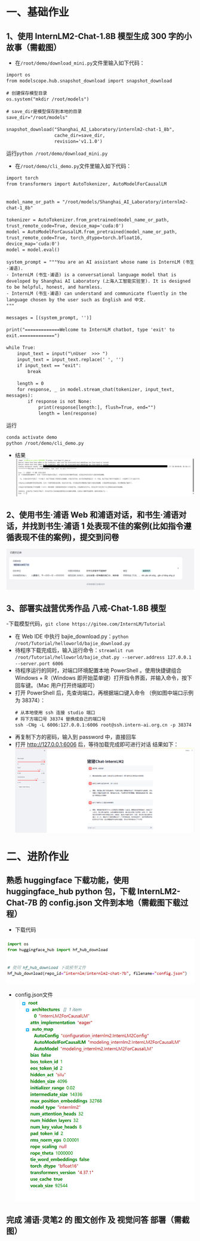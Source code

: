 # 一、基础作业
## 1、使用 InternLM2-Chat-1.8B 模型生成 300 字的小故事（需截图）
- 在`/root/demo/download_mini.py`文件里输入如下代码：
```
import os
from modelscope.hub.snapshot_download import snapshot_download

# 创建保存模型目录
os.system("mkdir /root/models")

# save_dir是模型保存到本地的目录
save_dir="/root/models"

snapshot_download("Shanghai_AI_Laboratory/internlm2-chat-1_8b", 
                  cache_dir=save_dir, 
                  revision='v1.1.0')
```
运行`python /root/demo/download_mini.py`
- 在`/root/demo/cli_demo.py`文件里输入如下代码：
```
import torch
from transformers import AutoTokenizer, AutoModelForCausalLM


model_name_or_path = "/root/models/Shanghai_AI_Laboratory/internlm2-chat-1_8b"

tokenizer = AutoTokenizer.from_pretrained(model_name_or_path, trust_remote_code=True, device_map='cuda:0')
model = AutoModelForCausalLM.from_pretrained(model_name_or_path, trust_remote_code=True, torch_dtype=torch.bfloat16, device_map='cuda:0')
model = model.eval()

system_prompt = """You are an AI assistant whose name is InternLM (书生·浦语).
- InternLM (书生·浦语) is a conversational language model that is developed by Shanghai AI Laboratory (上海人工智能实验室). It is designed to be helpful, honest, and harmless.
- InternLM (书生·浦语) can understand and communicate fluently in the language chosen by the user such as English and 中文.
"""

messages = [(system_prompt, '')]

print("=============Welcome to InternLM chatbot, type 'exit' to exit.=============")

while True:
    input_text = input("\nUser  >>> ")
    input_text = input_text.replace(' ', '')
    if input_text == "exit":
        break

    length = 0
    for response, _ in model.stream_chat(tokenizer, input_text, messages):
        if response is not None:
            print(response[length:], flush=True, end="")
            length = len(response)

```
运行
```
conda activate demo
python /root/demo/cli_demo.py
```
- 结果
![](Figure/lessson_2/QQ图片20240611205723.png)

## 2、使用书生·浦语 Web 和浦语对话，和书生·浦语对话，并找到书生·浦语 1 处表现不佳的案例(比如指令遵循表现不佳的案例)，提交到问卷
![](Figure/lessson_2/QQ图片20240611205525.png)

## 3、部署实战营优秀作品 八戒-Chat-1.8B 模型
-下载模型代码，`git clone https://gitee.com/InternLM/Tutorial`
- 在 Web IDE 中执行 bajie_download.py：`python /root/Tutorial/helloworld/bajie_download.py`
- 待程序下载完成后，输入运行命令：`streamlit run /root/Tutorial/helloworld/bajie_chat.py --server.address 127.0.0.1 --server.port 6006`
- 待程序运行的同时，对端口环境配置本地 PowerShell 。使用快捷键组合 Windows + R（Windows 即开始菜单键）打开指令界面，并输入命令，按下回车键。（Mac 用户打开终端即可）
- 打开 PowerShell 后，先查询端口，再根据端口键入命令 （例如图中端口示例为 38374）：
  ```
  # 从本地使用 ssh 连接 studio 端口
  # 将下方端口号 38374 替换成自己的端口号
  ssh -CNg -L 6006:127.0.0.1:6006 root@ssh.intern-ai.org.cn -p 38374
  ```
- 再复制下方的密码，输入到 password 中，直接回车
- 打开 http://127.0.0.1:6006 后，等待加载完成即可进行对话
结果如下：
  ![](Figure/lessson_2/QQ图片20240611205733.png)

# 二、进阶作业
## 熟悉 huggingface 下载功能，使用 huggingface_hub python 包，下载 InternLM2-Chat-7B 的 config.json 文件到本地（需截图下载过程）
- 下载代码
  
![](Figure/lessson_2/QQ图片20240611205700.png)
- config.json文件
![](Figure/lessson_2/QQ图片20240611205704.png)
## 完成 浦语·灵笔2 的 图文创作 及 视觉问答 部署（需截图）
  
